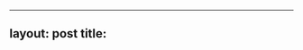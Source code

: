 <!-- begin.rcode echo=F, results="hide"
knit_hooks$set(inline = function(x) x)
load('TBU.Rdata')
end.rcode -->
---
layout: post
title: <!--rinline paste(TBU$artiste, TBU$titre, sep=' | ') -->
---


<!-- begin.rcode echo=F, results="asis"
    YTSearch <- tryCatch(paste(readLines(paste("http://www.youtube.com/results?search_type=videos&search_query=",
    	     gsub('[ [:punct:]]', '+', TBU$artiste), '+', gsub('[ [:punct:]]', '+', TBU$titre), sep='')), collapse="/n"),
	     error=function(e) { "riendutout" })
    named.p <- paste('<div id=\"',
    	             '(?<time>[0-9]+)\"',
                     ' class=\"resultat\"><span id=date>[0-9]+H[0-9]+</span>',
                     '<span id=\"artiste\"><a href=\"[A-Za-z[:punct:]]+\">',
                     '(?<artiste>[A-Za-z [:punct:]]+)',
                     '</a></span><span id=\"titre\">',
                     '(?<titre>[A-Za-z [:punct:]]+)',
                 '</span>', sep="")
	     
    named.p <- '<a href=\"/watch[?]v=(?<link>[A-Za-z0-9]+)\" class='
    locs <- gregexpr(named.p, YTSearch, perl=T)[[1]]
    if(locs[1] < 0) {
    	       vId <- NULL
    } else {
      ans <- do.call(rbind, lapply(1:length(locs), function(i) {
      	     preans <- sapply(1:length(attr(locs, "capture.names")), function(j) {
             substr(YTSearch, attr(locs, "capture.start")[i,j], attr(locs, "capture.start")[i,j] + attr(locs, "capture.length")[i,j] - 1) })
   	     names(preans) <- attr(locs, "capture.names")
             data.frame(t(preans), stringsAsFactors=F) }))
      vId <- ans[1,1]
    }

    if(is.null(vId)) {
  cat(paste('The new song is', TBU$titre, 'by', TBU$artiste, ' but is not yet available on Youtube, sorry!'))
} else {
  cat(paste('<iframe width="420" height="315" src="http://www.youtube.com/embed/', vId, '" frameborder="0" allowfullscreen></iframe>', sep=''))
}
end.rcode-->